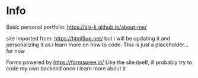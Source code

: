 # Info

Basic personal portfolio: https://alx-li.github.io/about-me/

site imported from: https://html5up.net/
but i will be updating it and personalizing it as i learn more on how to code. This is just a placeholder... for now

Forms powered by https://formspree.io/
Like the site itself, ill probably try to code my own backend once i learn more about it

